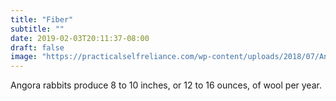 ```yaml
---
title: "Fiber"
subtitle: ""
date: 2019-02-03T20:11:37-08:00
draft: false
image: "https://practicalselfreliance.com/wp-content/uploads/2018/07/Angora-Fiber-Staple-Length.jpg"
---
```



Angora rabbits produce 8 to 10 inches, or 12 to 16 ounces, of wool per year.





